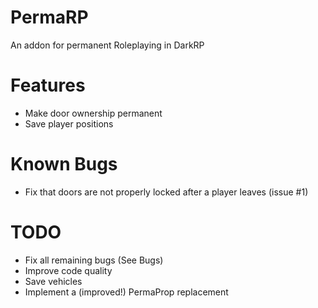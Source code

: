 # PermaRP
An addon for permanent Roleplaying in DarkRP
# Features
* Make door ownership permanent
* Save player positions
# Known Bugs
* Fix that doors are not properly locked after a player leaves (issue #1)
# TODO
* Fix all remaining bugs (See Bugs)
* Improve code quality
* Save vehicles
* Implement a (improved!) PermaProp replacement
